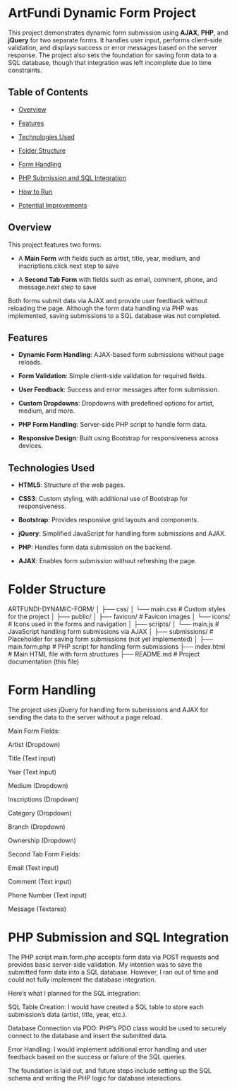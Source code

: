 ArtFundi Dynamic Form Project
=============================

This project demonstrates dynamic form submission using **AJAX**, **PHP**, and **jQuery** for two separate forms. It handles user input, performs client-side validation, and displays success or error messages based on the server response. The project also sets the foundation for saving form data to a SQL database, though that integration was left incomplete due to time constraints.

Table of Contents
-----------------

*   [Overview](#overview)
    
*   [Features](#features)
    
*   [Technologies Used](#technologies-used)
    
*   [Folder Structure](#folder-structure)
    
*   [Form Handling](#form-handling)
    
*   [PHP Submission and SQL Integration](#php-submission-and-sql-integration)
    
*   [How to Run](#how-to-run)
    
*   [Potential Improvements](#potential-improvements)
    

Overview
--------

This project features two forms:

*   A **Main Form** with fields such as artist, title, year, medium, and inscriptions.click next step to save
    
*   A **Second Tab Form** with fields such as email, comment, phone, and message.next step to save
    

Both forms submit data via AJAX and provide user feedback without reloading the page. Although the form data handling via PHP was implemented, saving submissions to a SQL database was not completed.

Features
--------

*   **Dynamic Form Handling**: AJAX-based form submissions without page reloads.
    
*   **Form Validation**: Simple client-side validation for required fields.
    
*   **User Feedback**: Success and error messages after form submission.
    
*   **Custom Dropdowns**: Dropdowns with predefined options for artist, medium, and more.
    
*   **PHP Form Handling**: Server-side PHP script to handle form data.
    
*   **Responsive Design**: Built using Bootstrap for responsiveness across devices.
    

Technologies Used
-----------------

*   **HTML5**: Structure of the web pages.
    
*   **CSS3**: Custom styling, with additional use of Bootstrap for responsiveness.
    
*   **Bootstrap**: Provides responsive grid layouts and components.
    
*   **jQuery**: Simplified JavaScript for handling form submissions and AJAX.
    
*   **PHP**: Handles form data submission on the backend.
    
*   **AJAX**: Enables form submission without refreshing the page.

Folder Structure
=============================

ARTFUNDI-DYNAMIC-FORM/
│
├── css/
│   └── main.css                # Custom styles for the project
│
├── public/
│   ├── favicon/                # Favicon images
│   └── icons/                  # Icons used in the forms and navigation
│
├── scripts/
│   └── main.js                 # JavaScript handling form submissions via AJAX
│
├── submissions/                # Placeholder for saving form submissions (not yet implemented)
│
├── main.form.php                # PHP script for handling form submissions
├── index.html                   # Main HTML file with form structures
├── README.md                    # Project documentation (this file)



Form Handling
=============================

The project uses jQuery for handling form submissions and AJAX for sending the data to the server without a page reload.

Main Form Fields:

Artist (Dropdown)

Title (Text input)

Year (Text input)

Medium (Dropdown)

Inscriptions (Dropdown)

Category (Dropdown)

Branch (Dropdown)

Ownership (Dropdown)

Second Tab Form Fields:

Email (Text input)

Comment (Text input)

Phone Number (Text input)

Message (Textarea)

PHP Submission and SQL Integration
=============================
The PHP script main.form.php accepts form data via POST requests and provides basic server-side validation. My intention was to save the submitted form data into a SQL database. However, I ran out of time and could not fully implement the database integration.

Here’s what I planned for the SQL integration:

SQL Table Creation: I would have created a SQL table to store each submission’s data (artist, title, year, etc.).

Database Connection via PDO: PHP’s PDO class would be used to securely connect to the database and insert the submitted data.

Error Handling: I would implement additional error handling and user feedback based on the success or failure of the SQL queries.

The foundation is laid out, and future steps include setting up the SQL schema and writing the PHP logic for database interactions.